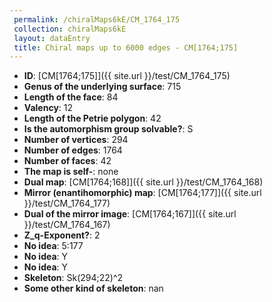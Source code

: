 ```yaml
--- 
 permalink: /chiralMaps6kE/CM_1764_175 
 collection: chiralMaps6kE
 layout: dataEntry
 title: Chiral maps up to 6000 edges - CM[1764;175]
---
```


- **ID**: [CM[1764;175]]({{ site.url }}/test/CM_1764_175)
- **Genus of the underlying surface**: 715
- **Length of the face**: 84
- **Valency**: 12
- **Length of the Petrie polygon**: 42
- **Is the automorphism group solvable?**: S
- **Number of vertices**: 294
- **Number of edges**: 1764
- **Number of faces**: 42
- **The map is self-**: none
- **Dual map**: [CM[1764;168]]({{ site.url }}/test/CM_1764_168)
- **Mirror (enantihomorphic) map**: [CM[1764;177]]({{ site.url }}/test/CM_1764_177)
- **Dual of the mirror image**: [CM[1764;167]]({{ site.url }}/test/CM_1764_167)
- **Z_q-Exponent?**: 2
- **No idea**:  5:177
- **No idea**: Y
- **No idea**: Y
- **Skeleton**: Sk(294;22)^2
- **Some other kind of skeleton**: nan
